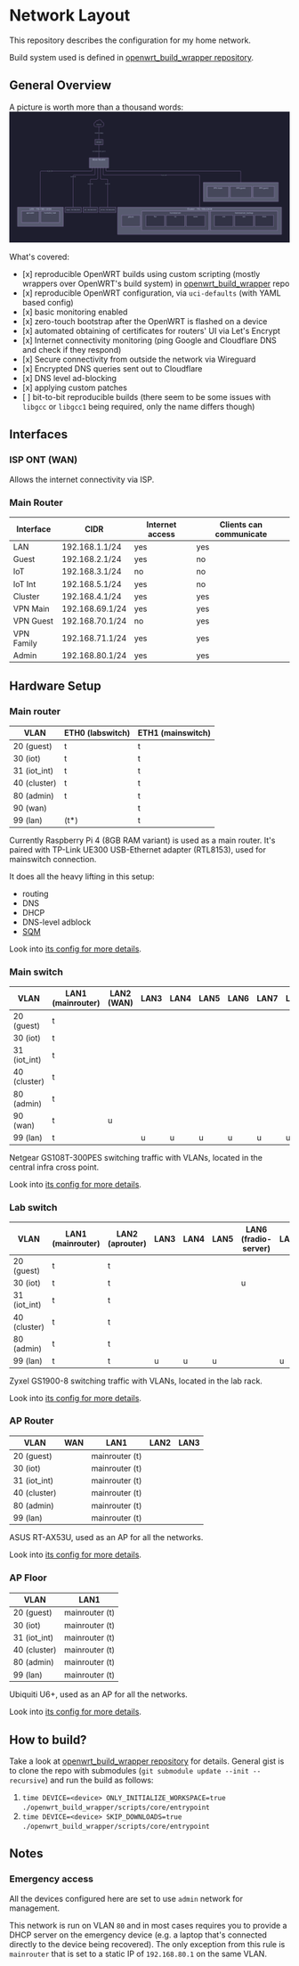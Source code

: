 # Network Layout

This repository describes the configuration for my home network.

Build system used is defined in [openwrt_build_wrapper repository](https://github.com/dezeroku/openwrt_build_wrapper).

## General Overview

A picture is worth more than a thousand words:
![Network Overview](docs/diagrams/created/network_overview.svg?raw=true "Network Overview")

What's covered:

- \[x\] reproducible OpenWRT builds using custom scripting (mostly wrappers over OpenWRT's build system) in [openwrt_build_wrapper](https://github.com/dezeroku/openwrt_build_wrapper) repo
- \[x\] reproducible OpenWRT configuration, via `uci-defaults` (with YAML based config)
- \[x\] basic monitoring enabled
- \[x\] zero-touch bootstrap after the OpenWRT is flashed on a device
- \[x\] automated obtaining of certificates for routers' UI via Let's Encrypt
- \[x\] Internet connectivity monitoring (ping Google and Cloudflare DNS and check if they respond)
- \[x\] Secure connectivity from outside the network via Wireguard
- \[x\] Encrypted DNS queries sent out to Cloudflare
- \[x\] DNS level ad-blocking
- \[x\] applying custom patches
- \[ \] bit-to-bit reproducible builds (there seem to be some issues with `libgcc` or `libgcc1` being required, only the name differs though)

## Interfaces

### ISP ONT (WAN)

Allows the internet connectivity via ISP.

### Main Router

| Interface  | CIDR            | Internet access | Clients can communicate |
| ---------- | --------------- | --------------- | ----------------------- |
| LAN        | 192.168.1.1/24  | yes             | yes                     |
| Guest      | 192.168.2.1/24  | yes             | no                      |
| IoT        | 192.168.3.1/24  | no              | no                      |
| IoT Int    | 192.168.5.1/24  | yes             | no                      |
| Cluster    | 192.168.4.1/24  | yes             | yes                     |
| VPN Main   | 192.168.69.1/24 | yes             | yes                     |
| VPN Guest  | 192.168.70.1/24 | no              | yes                     |
| VPN Family | 192.168.71.1/24 | yes             | yes                     |
| Admin      | 192.168.80.1/24 | yes             | yes                     |

## Hardware Setup

### Main router

| VLAN         | ETH0 (labswitch) | ETH1 (mainswitch) |
| ------------ | ---------------- | ----------------- |
| 20 (guest)   | t                | t                 |
| 30 (iot)     | t                | t                 |
| 31 (iot_int) | t                | t                 |
| 40 (cluster) | t                | t                 |
| 80 (admin)   | t                | t                 |
| 90 (wan)     |                  | t                 |
| 99 (lan)     | (t\*)            | t                 |

Currently Raspberry Pi 4 (8GB RAM variant) is used as a main router.
It's paired with TP-Link UE300 USB-Ethernet adapter (RTL8153), used for mainswitch connection.

It does all the heavy lifting in this setup:

- routing
- DNS
- DHCP
- DNS-level adblock
- [SQM](https://openwrt.org/docs/guide-user/network/traffic-shaping/sqm)

Look into [its config for more details](config/mainrouter/template-variables.yaml).

### Main switch

| VLAN         | LAN1 (mainrouter) | LAN2 (WAN) | LAN3 | LAN4 | LAN5 | LAN6 | LAN7 | LAN8 |
| ------------ | ----------------- | ---------- | ---- | ---- | ---- | ---- | ---- | ---- |
| 20 (guest)   | t                 |            |      |      |      |      |      |      |
| 30 (iot)     | t                 |            |      |      |      |      |      |      |
| 31 (iot_int) | t                 |            |      |      |      |      |      |      |
| 40 (cluster) | t                 |            |      |      |      |      |      |      |
| 80 (admin)   | t                 |            |      |      |      |      |      |      |
| 90 (wan)     | t                 | u          |      |      |      |      |      |      |
| 99 (lan)     | t                 |            | u    | u    | u    | u    | u    | u    |

Netgear GS108T-300PES switching traffic with VLANs, located in the central infra cross point.

Look into [its config for more details](config/mainswitch/template-variables.yaml).

### Lab switch

| VLAN         | LAN1 (mainrouter) | LAN2 (aprouter) | LAN3 | LAN4 | LAN5 | LAN6 (fradio-server) | LAN7 | LAN8 |
| ------------ | ----------------- | --------------- | ---- | ---- | ---- | -------------------- | ---- | ---- |
| 20 (guest)   | t                 | t               |      |      |      |                      |      |      |
| 30 (iot)     | t                 | t               |      |      |      | u                    |      |      |
| 31 (iot_int) | t                 | t               |      |      |      |                      |      |      |
| 40 (cluster) | t                 | t               |      |      |      |                      |      | u    |
| 80 (admin)   | t                 | t               |      |      |      |                      |      |      |
| 99 (lan)     | t                 | t               | u    | u    | u    |                      | u    |      |

Zyxel GS1900-8 switching traffic with VLANs, located in the lab rack.

Look into [its config for more details](config/labswitch/template-variables.yaml).

### AP Router

| VLAN         | WAN | LAN1           | LAN2 | LAN3 |
| ------------ | --- | -------------- | ---- | ---- |
| 20 (guest)   |     | mainrouter (t) |      |      |
| 30 (iot)     |     | mainrouter (t) |      |      |
| 31 (iot_int) |     | mainrouter (t) |      |      |
| 40 (cluster) |     | mainrouter (t) |      |      |
| 80 (admin)   |     | mainrouter (t) |      |      |
| 99 (lan)     |     | mainrouter (t) |      |      |

ASUS RT-AX53U, used as an AP for all the networks.

Look into [its config for more details](config/aprouter/template-variables.yaml).

### AP Floor

| VLAN         | LAN1           |
| ------------ | -------------- |
| 20 (guest)   | mainrouter (t) |
| 30 (iot)     | mainrouter (t) |
| 31 (iot_int) | mainrouter (t) |
| 40 (cluster) | mainrouter (t) |
| 80 (admin)   | mainrouter (t) |
| 99 (lan)     | mainrouter (t) |

Ubiquiti U6+, used as an AP for all the networks.

Look into [its config for more details](config/apfloor/template-variables.yaml).

## How to build?

Take a look at [openwrt_build_wrapper repository](https://github.com/dezeroku/openwrt_build_wrapper) for details.
General gist is to clone the repo with submodules (`git submodule update --init --recursive`) and run the build as follows:

1. `time DEVICE=<device> ONLY_INITIALIZE_WORKSPACE=true ./openwrt_build_wrapper/scripts/core/entrypoint`
2. `time DEVICE=<device> SKIP_DOWNLOADS=true ./openwrt_build_wrapper/scripts/core/entrypoint`

## Notes

### Emergency access

All the devices configured here are set to use `admin` network for management.

This network is run on VLAN `80` and in most cases requires you to provide a DHCP server on the emergency device (e.g.
a laptop that's connected directly to the device being recovered).
The only exception from this rule is `mainrouter` that is set to a static IP of `192.168.80.1` on the same VLAN.
